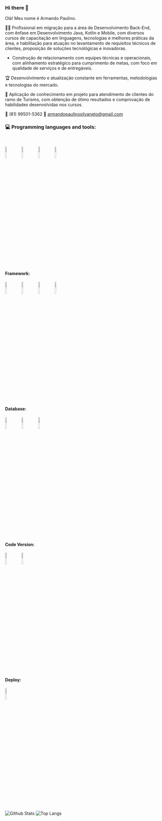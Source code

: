 ### Hi there 👋
Olá! Meu nome é Armando Paulino.

👨‍💻 Profissional em migração para a área de Desenvolvimento Back-End, com ênfase em Desenvolvimento Java, Kotlin e Mobile, com diversos cursos de capacitação em linguagens, tecnologias e melhores práticas da área, e habilitação para atuação no levantamento de requisitos técnicos de clientes, proposição de soluções tecnológicas e inovadoras.

- Construção de relacionamento com equipes técnicas e operacionais, com alinhamento estratégico para cumprimento de metas, com foco em qualidade de serviços e de entregáveis.

🏆 Desenvolvimento e atualização constante em ferramentas, metodologias e tecnologias do mercado.

📍 Aplicação de conhecimento em projeto para atendimento de clientes do ramo de Turismo, com obtenção de ótimo resultados e comprovação de habilidades desenvolvidas nos cursos.

📱 (81) 99501-5362
📧 armandopaulinosilvaneto@gmail.com

### :computer: Programming languages and tools:
<br/>
<p>

<code><img width="10%" src="https://www.vectorlogo.zone/logos/java/java-ar21.svg"></code>
<code><img width="10%" src="https://www.vectorlogo.zone/logos/kotlinlang/kotlinlang-ar21.svg"></code>
<code><img width="10%" src="https://www.vectorlogo.zone/logos/android/android-ar21.svg"></code>
<code><img width="10%" src="https://www.vectorlogo.zone/logos/javascript/javascript-ar21.svg"></code>
<br/>
#### Framework: 

<code><img width="10%" src="https://www.vectorlogo.zone/logos/springio/springio-ar21.svg"></code>
<code><img width="10%" src="https://www.vectorlogo.zone/logos/getbootstrap/getbootstrap-ar21.svg"></code>
<code><img width="10%" src="https://www.vectorlogo.zone/logos/hibernate/hibernate-ar21.svg"></code>
<code><img width="10%" src="https://www.vectorlogo.zone/logos/json/json-ar21.svg"></code>
<br/>  
#### Database:

<code><img width="10%" src="https://www.vectorlogo.zone/logos/mysql/mysql-ar21.svg"></code>
<code><img width="10%" src="https://www.vectorlogo.zone/logos/sqlite/sqlite-ar21.svg"></code>
<code><img width="10%" src="https://www.vectorlogo.zone/logos/postgresql/postgresql-ar21.svg"></code>
<br/>
#### Code Version:
  
<code><img width="10%" src="https://www.vectorlogo.zone/logos/git-scm/git-scm-ar21.svg"></code>
<code><img width="10%" src="https://www.vectorlogo.zone/logos/github/github-ar21.svg"></code>
<br/>
#### Deploy:
 
<code><img width="10%" src="https://www.vectorlogo.zone/logos/heroku/heroku-ar21.svg"></code>
  
![Github Stats](https://github-readme-stats.vercel.app/api?username=ArmandoPaulinoNeto&show_icons=true&count_private=true&show_icons=true&include_all_commits=true)
![Top Langs](https://github-readme-stats.vercel.app/api/top-langs/?username=ArmandoPaulinoNeto&hide=TeX&layout=compact)
</p>
